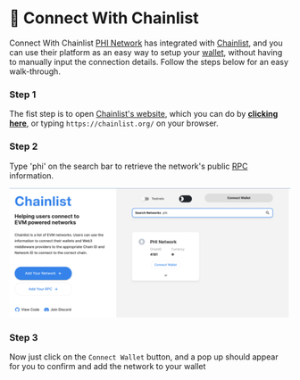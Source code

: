 # 🔌 Connect With Chainlist

Connect With Chainlist ​[PHI Network](broken-reference) has integrated with [Chainlist](https://chainlist.org/), and you can use their platform as an easy way to setup your [wallet](../../../glossary/#w), without having to manually input the connection details. Follow the steps below for an easy walk-through.

### Step 1 <a href="#step-1" id="step-1"></a>

The fist step is to open [Chainlist's website](https://chainlist.org/), which you can do by [**clicking here**](https://chainlist.org/), or typing `https://chainlist.org/` on your browser.

### Step 2 <a href="#step-2" id="step-2"></a>

Type 'phi' on the search bar to retrieve the network's public [RPC ](../../../glossary/#r)information.

![](<../../../.gitbook/assets/Screen Shot 2022-05-31 at 5.39.33 PM.png>)

### Step 3

Now just click on the `Connect Wallet` button, and a pop up should appear for you to confirm and add the network to your wallet
